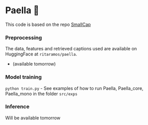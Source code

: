 # Paella 🥘

This code is based on the repo [SmallCap](https://github.com/RitaRamo/smallcap)

### Preprocessing

The data, features and retrieved captions used are available on HuggingFace at `ritaramos/paella`. 
- (available tomorrow)

### Model training

```python train.py``` - See examples of how to run Paella, Paella_core, Paella_mono in the folder ```src/exps```

### Inference

Will be available tomorrow















